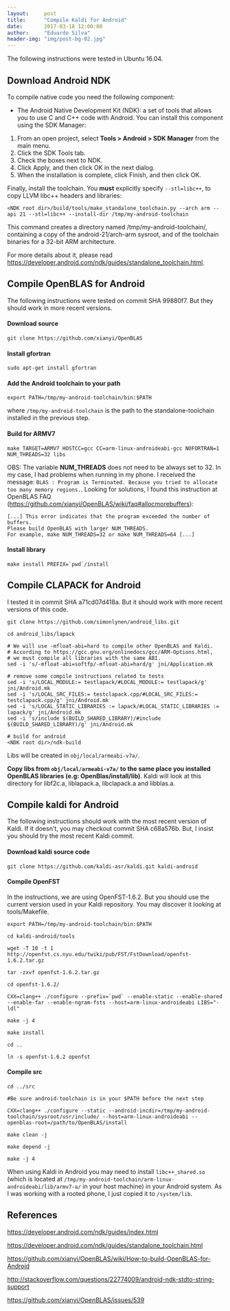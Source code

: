 ```yaml
---
layout:     post
title:      "Compile Kaldi for Android"
date:       2017-03-18 12:00:00
author:     "Eduardo Silva"
header-img: "img/post-bg-02.jpg"
---
```


The following instructions were tested in Ubuntu 16.04.

## Download Android NDK

To compile native code you need the following component:

* The Android Native Development Kit (NDK): a set of tools that allows you to use C and C++ code with Android.
You can install this component using the SDK Manager:

1. From an open project, select **Tools > Android > SDK Manager** from the main menu.
2. Click the SDK Tools tab.
3. Check the boxes next to NDK.
4. Click Apply, and then click OK in the next dialog.
5. When the installation is complete, click Finish, and then click OK.

Finally, install the toolchain. You **must** explicitly specify `--stl=libc++`, to copy LLVM libc++ headers and libraries:

```
<NDK root dir>/build/tools/make_standalone_toolchain.py --arch arm --api 21 --stl=libc++ --install-dir /tmp/my-android-toolchain
```

This command creates a directory named /tmp/my-android-toolchain/,
containing a copy of the android-21/arch-arm sysroot,
and of the toolchain binaries for a 32-bit ARM architecture.

For more details about it, please read <https://developer.android.com/ndk/guides/standalone_toolchain.html>.


## Compile OpenBLAS for Android

The following instructions were tested on commit SHA 99880f7.
But they should work in more recent versions.

#### Download source

```
git clone https://github.com/xianyi/OpenBLAS
```

#### Install gfortran
```
sudo apt-get install gfortran
```

#### Add the Android toolchain to your path

```
export PATH=/tmp/my-android-toolchain/bin:$PATH
```
where `/tmp/my-android-toolchain` is the path to the standalone-toolchain installed in the previous step.

#### Build for ARMV7

```
make TARGET=ARMV7 HOSTCC=gcc CC=arm-linux-androideabi-gcc NOFORTRAN=1 NUM_THREADS=32 libs
```

OBS: The variable **NUM_THREADS** does not need to be always set to 32. In my case, I had
problems when running in my phone. I received the message: 
`BLAS : Program is Terminated. Because you tried to allocate too many memory regions.`. 
Looking for solutions, I found this instruction at OpenBLAS FAQ (https://github.com/xianyi/OpenBLAS/wiki/faq#allocmorebuffers):

```
[...] This error indicates that the program exceeded the number of buffers.
Please build OpenBLAS with larger NUM_THREADS.
For example, make NUM_THREADS=32 or make NUM_THREADS=64 [...]
```

#### Install library

```
make install PREFIX=`pwd`/install
```


## Compile CLAPACK for Android

I tested it in commit SHA a71cd07d418a.
But it should work with more recent versions of this code.

```
git clone https://github.com/simonlynen/android_libs.git

cd android_libs/lapack

# We will use -mfloat-abi=hard to compile other OpenBLAS and Kaldi.
# According to https://gcc.gnu.org/onlinedocs/gcc/ARM-Options.html,
# we must compile all libraries with the same ABI.
sed -i 's/-mfloat-abi=softfp/-mfloat-abi=hard/g' jni/Application.mk

# remove some compile instructions related to tests
sed -i 's/LOCAL_MODULE:= testlapack/#LOCAL_MODULE:= testlapack/g' jni/Android.mk
sed -i 's/LOCAL_SRC_FILES:= testclapack.cpp/#LOCAL_SRC_FILES:= testclapack.cpp/g' jni/Android.mk
sed -i 's/LOCAL_STATIC_LIBRARIES := lapack/#LOCAL_STATIC_LIBRARIES := lapack/g' jni/Android.mk
sed -i 's/include $(BUILD_SHARED_LIBRARY)/#include $(BUILD_SHARED_LIBRARY)/g' jni/Android.mk

# build for android
<NDK root dir>/ndk-build
```

Libs will be created in `obj/local/armeabi-v7a/`.

**Copy libs from `obj/local/armeabi-v7a/` to the same place you installed OpenBLAS libraries
(e.g: OpenBlas/install/lib)**.
Kaldi will look at this  directory for libf2c.a, liblapack.a, libclapack.a and libblas.a.


## Compile kaldi for Android

The following instructions should work with the most recent version of Kaldi.
If it doesn't, you may checkout commit SHA c68a576b. But, I insist you should
try the most recent Kaldi commit.

#### Download kaldi source code

```
git clone https://github.com/kaldi-asr/kaldi.git kaldi-android
```

#### Compile OpenFST

In the instructions, we are using OpenFST-1.6.2. But you should use the current
version used in your Kaldi repository. You may discover it looking at tools/Makefile.

```
export PATH=/tmp/my-android-toolchain/bin:$PATH

cd kaldi-android/tools

wget -T 10 -t 1 http://openfst.cs.nyu.edu/twiki/pub/FST/FstDownload/openfst-1.6.2.tar.gz

tar -zxvf openfst-1.6.2.tar.gz

cd openfst-1.6.2/

CXX=clang++ ./configure --prefix=`pwd` --enable-static --enable-shared --enable-far --enable-ngram-fsts --host=arm-linux-androideabi LIBS="-ldl"

make -j 4

make install

cd ..

ln -s openfst-1.6.2 openfst
```

#### Compile src

```
cd ../src

#Be sure android-toolchain is in your $PATH before the next step

CXX=clang++ ./configure --static --android-incdir=/tmp/my-android-toolchain/sysroot/usr/include/ --host=arm-linux-androideabi --openblas-root=/path/to/OpenBLAS/install

make clean -j

make depend -j

make -j 4
```

When using Kaldi in Android you may need to install `libc++_shared.so` (which is
located at `/tmp/my-android-toolchain/arm-linux-androideabi/lib/armv7-a/` in your
host machine) in your Android system. As I was working with a rooted phone, I
just copied it to `/system/lib`.

## References

<https://developer.android.com/ndk/guides/index.html>

<https://developer.android.com/ndk/guides/standalone_toolchain.html>

<https://github.com/xianyi/OpenBLAS/wiki/How-to-build-OpenBLAS-for-Android>

<http://stackoverflow.com/questions/22774009/android-ndk-stdto-string-support>

<https://github.com/xianyi/OpenBLAS/issues/539>
